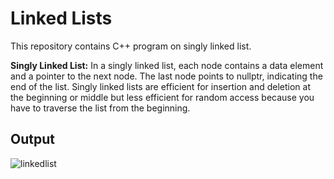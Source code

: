 # Linked Lists

This repository contains C++ program on singly linked list.

**Singly Linked List:**
In a singly linked list, each node contains a data element and a pointer to the next node.
The last node points to nullptr, indicating the end of the list.
Singly linked lists are efficient for insertion and deletion at the beginning or middle but less efficient for random access because you have to traverse the list from the beginning.

## Output
![linkedlist](https://github.com/mansi-k2501/all-outputs-/blob/main/linkedList.png?raw=true)













